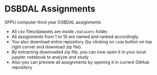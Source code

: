 # DSBDAL Assignments
SPPU computer third year DSBDAL assignments

- All csv files/datasets are inside `/datasets` folder.
- All assignments from 1 to 10 are named and ranked accordingly.
- You also download entire repository (by clicking on `code` button on top right corner and download zip file).
- By extracting downoaded zip file, you can now open it in your local jupyter notebook to analyze and study
- Also you can preview all assignments by opening it in current GitHub repository
